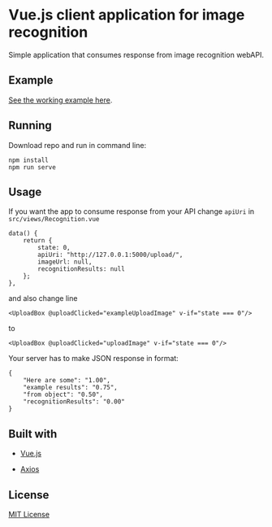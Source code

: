 
# Vue.js client application for image recognition

Simple application that consumes response from image recognition webAPI.

## Example
[See the working example here](https://pherder.github.io/vuejs-client-for-image-recognition/#/).

## Running

Download repo and run in command line:
```
npm install
npm run serve
```

## Usage

If you want the app to consume response from your API change `apiUri` in `src/views/Recognition.vue` 
```
data() {
    return {
        state: 0,
        apiUri: "http://127.0.0.1:5000/upload/",
        imageUrl: null,
        recognitionResults: null
    };
},
```
and also change line
```
<UploadBox @uploadClicked="exampleUploadImage" v-if="state === 0"/>
```
to
```
<UploadBox @uploadClicked="uploadImage" v-if="state === 0"/>
```
Your server has to make JSON response in format:
```
{
    "Here are some": "1.00",
    "example results": "0.75",
    "from object": "0.50",
    "recognitionResults": "0.00"
}
```

## Built with

* [Vue.js](https://vuejs.org/)

* [Axios](https://github.com/axios/axios)

## License

[MIT License](https://choosealicense.com/licenses/mit/)

